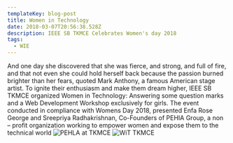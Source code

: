 ```yaml
---
templateKey: blog-post
title: Women in Technology
date: 2018-03-07T20:56:38.528Z
description: IEEE SB TKMCE Celebrates Women's day 2018
tags:
  - WIE
---
```

And one day she discovered that she was fierce, and strong, and full of fire, and that not even she could hold herself back because the passion burned brighter than her fears, quoted Mark Anthony, a famous American stage artist. To ignite their enthusiasm and make them dream higher, IEEE SB TKMCE organized Women in Technology: Answering some question marks and a Web Development Workshop exclusively for girls. The event conducted in compliance with Womens Day 2018, presented Enfa Rose George and Sreepriya Radhakrishnan, Co-Founders of PEHIA Group, a non – profit organization working to empower women and expose them to the technical world
![PEHLA at TKMCE](/img/wit.jpg)
![WiT TKMCE](/img/wit2.jpg)
